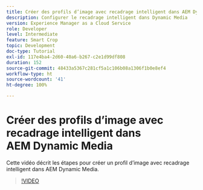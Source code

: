 ```yaml
---
title: Créer des profils d’image avec recadrage intelligent dans AEM Dynamic Media
description: Configurer le recadrage intelligent dans Dynamic Media
version: Experience Manager as a Cloud Service
role: Developer
level: Intermediate
feature: Smart Crop
topic: Development
doc-type: Tutorial
exl-id: 117e4ba4-2d60-40a6-b267-c2e1d99df808
duration: 152
source-git-commit: 48433a5367c281cf5a1c106b08a1306f1b0e8ef4
workflow-type: ht
source-wordcount: '41'
ht-degree: 100%

---
```


# Créer des profils d’image avec recadrage intelligent dans AEM Dynamic Media

Cette vidéo décrit les étapes pour créer un profil d’image avec recadrage intelligent dans AEM Dynamic Media.

>[!VIDEO](https://video.tv.adobe.com/v/335460?quality=12&learn=on)
